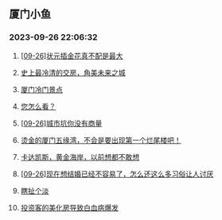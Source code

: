 ## 厦门小鱼 
### 2023-09-26 22:06:32

1. [[09-26]状元插金花真不配是最大](http://bbs.xmfish.com/read-htm-tid-18079407.html)

2. [史上最冷清的交房，角美未来之城](http://bbs.xmfish.com/read-htm-tid-18079388.html)

3. [厦门冷门景点](http://bbs.xmfish.com/read-htm-tid-18079203.html)

4. [您怎么看？](http://bbs.xmfish.com/read-htm-tid-18079301.html)

5. [[09-26]城市坑你没有商量](http://bbs.xmfish.com/read-htm-tid-18079295.html)

6. [烫金的厦门五缘湾，不会是要出现第一个烂尾楼吧！](http://bbs.xmfish.com/read-htm-tid-18079464.html)

7. [卡达凯斯，黄金海岸，以前想都不敢想](http://bbs.xmfish.com/read-htm-tid-18079463.html)

8. [[09-26]现在想结婚已经不容易了，怎么还这么多习俗让人讨厌](http://bbs.xmfish.com/read-htm-tid-18079439.html)

9. [瞎扯个淡](http://bbs.xmfish.com/read-htm-tid-18079177.html)

10. [投资客的美化房导致白血病爆发](http://bbs.xmfish.com/read-htm-tid-18079361.html)

